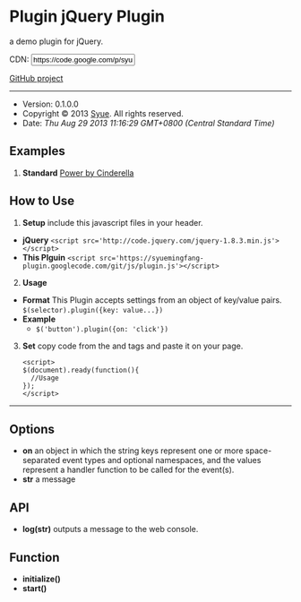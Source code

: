 ﻿


# Plugin jQuery Plugin
  a demo plugin for jQuery. 

  CDN: <input value='https://code.google.com/p/syuemingfang-plugin/source/browse/js/plugin.js' class='form-control'/>

  [GitHub project](https://github.com/syuemingfang/syuemingfang-plugin)

**************************************************************************************************


+ Version: 0.1.0.0
+ Copyright © 2013 [Syue](mailtot:syuemingfang@gmail.com). All rights reserved.
+ Date: *Thu Aug 29 2013 11:16:29 GMT+0800 (Central Standard Time)*

## Examples
 1. **Standard** [Power by Cinderella](http://html.cxm.tw/?url=https://raw.github.com/syuemingfang/syuemingfang-plugin/master/example.html)

## How to Use
 1. **Setup** include this javascript files in your header.
  + **jQuery**
   `<script src='http://code.jquery.com/jquery-1.8.3.min.js'></script>`
  + **This Plguin**
   `<script src='https://syuemingfang-plugin.googlecode.com/git/js/plugin.js'></script>`
 2. **Usage**
  + **Format**  This Plugin accepts settings from an object of key/value pairs.
   `$(selector).plugin({key: value...})`
  + **Example**
     + `$('button').plugin({on: 'click'})`
 3. **Set** copy code from the <head> and </head> tags and paste it on your page.

        <script>
        $(document).ready(function(){
          //Usage
        });
        </script>

**************************************************************************************************
## Options
+ **on** an object in which the string keys represent one or more space-separated event types and optional namespaces, and the values represent a handler function to be called for the event(s).
+ **str** a message
## API
+ **log(str)** outputs a message to the web console.
## Function
+ **initialize()**
+ **start()**